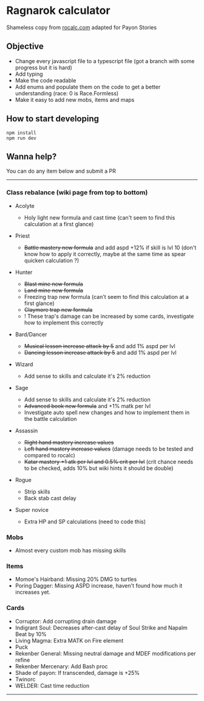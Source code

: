 # Ragnarok calculator

Shameless copy from [rocalc.com](https://www.rocalc.com) adapted for Payon Stories

## Objective

- Change every javascript file to a typescript file (got a branch with some progress but it is hard)
- Add typing
- Make the code readable
- Add enums and populate them on the code to get a better understanding (race: 0 is Race.Formless)
- Make it easy to add new mobs, items and maps

## How to start developing
```
npm install
npm run dev
```

## Wanna help?
You can do any item below and submit a PR

--- 
### Class rebalance (wiki page from top to bottom)

- Acolyte
    - Holy light new formula and cast time (can't seem to find this calculation at a first glance)

- Priest
    - ~~Battle mastery new formula~~ and add aspd +12% if skill is lvl 10 (don't know how to apply it correctly, maybe at the same time as spear quicken calculation ?)

- Hunter
    - ~~Blast mine new formula~~
    - ~~Land mine new formula~~
    - Freezing trap new formula (can't seem to find this calculation at a first glance)
    - ~~Claymore trap new formula~~
    - ! These trap's damage can be increased by some cards, investigate how to implement this correctly

- Bard/Dancer
    - ~~Musical lesson increase attack by 5~~ and add 1% aspd per lvl
    - ~~Dancing lesson increase attack by 5~~ and add 1% aspd per lvl

- Wizard
    - Add sense to skills and calculate it's 2% reduction
    
- Sage
    - Add sense to skills and calculate it's 2% reduction
    - ~~Advanced book new formula~~ and +1% matk per lvl
    - Investigate auto spell new changes and how to implement them in the battle calculation

- Assassin
    - ~~Right hand mastery increase values~~
    - ~~Left hand mastery increase values~~ (damage needs to be tested and compared to rocalc)
    - ~~Katar mastery +1 atk per lvl and 0.5% crit per lvl~~ (crit chance needs to be checked, adds 10% but wiki hints it should be double)

- Rogue
    - Strip skills
    - Back stab cast delay

- Super novice
    - Extra HP and SP calculations (need to code this)

### Mobs
- Almost every custom mob has missing skills
### Items
- Momoe's Hairband: Missing 20% DMG to turtles
- Poring Dagger: Missing ASPD increase, haven't found how much it increases yet.

### Cards
- Corruptor: Add corrupting drain damage
- Indigrant Soul: Decreases after-cast delay of Soul Strike and Napalm Beat by 10%
- Living Magma: Extra MATK on Fire element
- Puck
- Rekenber General: Missing neutral damage and MDEF modifications per refine
- Rekenber Mercenary: Add Bash proc
- Shade of payon: If transcended, damage is +25%
- Twinorc
- WELDER: Cast time reduction
---